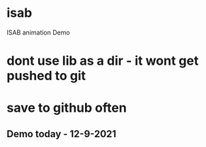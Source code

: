 # isab
ISAB animation Demo

# dont use lib as a dir - it wont get pushed to git


# save to github often

## Demo today - 12-9-2021
